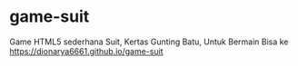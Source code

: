 # game-suit
Game HTML5 sederhana Suit, Kertas Gunting Batu, Untuk Bermain Bisa ke https://dionarya6661.github.io/game-suit
